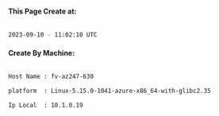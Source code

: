 
   
#### This Page Create at:

```bash

2023-09-10 - 11:02:10 UTC

```

#### Create By Machine:

```bash

Host Name : fv-az247-630

platform  : Linux-5.15.0-1041-azure-x86_64-with-glibc2.35

Ip Local  : 10.1.0.19

```

